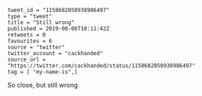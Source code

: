 ```
tweet_id = "1158682050938986497"
type = "tweet"
title = "Still wrong"
published = 2019-08-06T10:11:42Z
retweets = 0
favourites = 6
source = "twitter"
twitter_account = "cackhanded"
source_url = "https://twitter.com/cackhanded/status/1158682050938986497"
tag = [ "my-name-is",]
```

So close, but still wrong

<p class='image'><img src='http://mnf.m17s.net/2019/08/06/EBR3LibXUAI11UK.jpg' alt=''></p>

